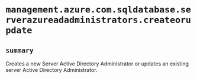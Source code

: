 # `management.azure.com.sqldatabase.serverazureadadministrators.createorupdate`

## `summary`
Creates a new Server Active Directory Administrator or updates an existing server Active Directory Administrator.


